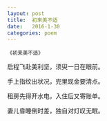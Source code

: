```yaml
---
layout: post
title:  初来美不适
date:   2016-1-30
categories: poem
---
```

`《初来美不适》`

启程飞赴美利坚，须臾一日在眼前。

手上指纹出状况，兜里现金要清点。

租房先得开水电，入住后又寄账单。

妻儿昏睡倒时差，独自对灯叹无眠。

<script>
  (function(i,s,o,g,r,a,m){i['GoogleAnalyticsObject']=r;i[r]=i[r]||function(){
  (i[r].q=i[r].q||[]).push(arguments)},i[r].l=1*new Date();a=s.createElement(o),
  m=s.getElementsByTagName(o)[0];a.async=1;a.src=g;m.parentNode.insertBefore(a,m)
  })(window,document,'script','https://www.google-analytics.com/analytics.js','ga');

  ga('create', 'UA-85986843-1', 'auto');
  ga('send', 'pageview');

</script>